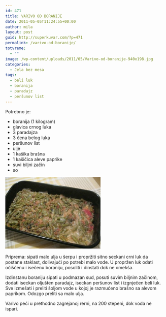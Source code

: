 ```yaml
---
id: 471
title: VARIVO OD BORANIJE
date: 2011-05-05T11:24:55+00:00
author: mila
layout: post
guid: http://superkuvar.com/?p=471
permalink: /varivo-od-boranije/
totvreme:
  - ""
image: /wp-content/uploads/2011/05/Varivo-od-boranije-940x198.jpg
categories:
  - Jela bez mesa
tags:
  - beli luk
  - boranija
  - paradajz
  - peršunov list
---
```

Potrebno je:

  * boranija (1 kilogram)
  * glavica crnog luka
  * 3 paradajza
  * 3 čena belog luka
  * peršunov list
  * ulje
  * 1 kašika brašna
  * 1 kašičica aleve paprike
  * suvi biljni začin
  * so

<img class="alignnone size-medium wp-image-2575" title="Varivo od boranije" src="/wp-content/uploads/2011/05/Varivo-od-boranije-300x225.jpg" alt="" width="300" height="225" /> 

Priprema: sipati malo ulja u šerpu i propržiti sitno seckani crni luk da postane staklast, dolivajući po potrebi malo vode. U propržen luk odati očišćenu i isečenu boraniju, posoliti i dinstati dok ne omekša.

Izdinstanu boraniju sipati u podmazan sud, posuti suvim biljnim začinom, dodati iseckan oljušten paradajz, iseckan peršunov list i izgnječen beli luk. Sve izmešati i preliti šoljom vode u kojoj je razmućeno brašno sa alevom paprikom. Odozgo preliti sa malo ulja.

Varivo peći u prethodno zagrejanoj rerni, na 200 stepeni, dok voda ne ispari.